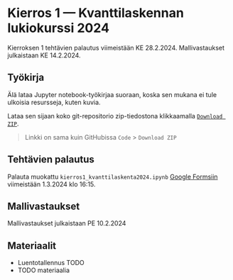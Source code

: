# Kierros 1 — Kvanttilaskennan lukiokurssi 2024

Kierroksen 1 tehtävien palautus viimeistään KE 28.2.2024.
Mallivastaukset julkaistaan KE 14.2.2024.

## Työkirja

Älä lataa Jupyter notebook-työkirjaa suoraan, koska sen mukana ei tule ulkoisia resursseja, kuten kuvia.

Lataa sen sijaan koko git-repositorio zip-tiedostona klikkaamalla [`Download ZIP`](https://github.com/otaniemenlukio/kvanttilaskenta2024-kierros1/archive/refs/heads/main.zip).

> Linkki on sama kuin GitHubissa `Code` > `Download ZIP`

## Tehtävien palautus

Palauta muokattu `kierros1_kvanttilaskenta2024.ipynb` [Google Formsiin](https://forms.gle/uejY3LGgbh7SSyL1A) viimeistään 1.3.2024 klo 16:15.

## Mallivastaukset

Mallivastaukset julkaistaan PE 10.2.2024

## Materiaalit

- Luentotallennus TODO
- TODO materiaalia
